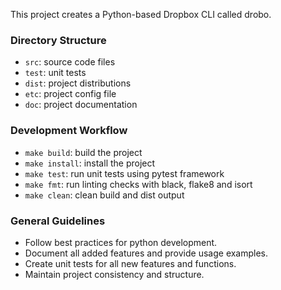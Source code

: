 This project creates a Python-based Dropbox CLI called drobo.

### Directory Structure
- `src`: source code files
- `test`: unit tests
- `dist`: project distributions
- `etc`: project config file
- `doc`: project documentation

### Development Workflow
- `make build`: build the project
- `make install`: install the project
- `make test`: run unit tests using pytest framework
- `make fmt`: run linting checks with black, flake8 and isort
- `make clean`: clean build and dist output

### General Guidelines
- Follow best practices for python development.
- Document all added features and provide usage examples.
- Create unit tests for all new features and functions.
- Maintain project consistency and structure.
